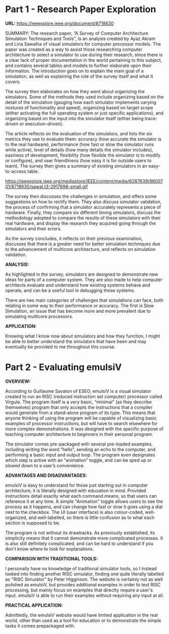 # Part 1 - Research Paper Exploration

**URL:** https://ieeexplore.ieee.org/document/8718630

<p>SUMMARY: The research paper, “A Survey of Computer Architecture Simulation Techniques and Tools”, is an analysis created by Ayaz Akram and Lina Sawalha of visual simulators for computer processor models. The paper was created as a way to assist those researching computer architecture to select a simulator to use during their research, since there is a clear lack of proper documentation in the world pertaining to this subject, and contains several tables and models to further elaborate upon their information. The introduction goes on to explain the main goal of a simulation, as well as explaining the role of the survey itself and what it covers.</p>

<p>The survey then elaborates on how they went about organizing the simulators. Some of the methods they used include organizing based on the detail of the simulation (gauging how each simulator implements varying mixtures of functionality and speed), organizing based on target scope (either activating the full operating system or just specific applications), and organizing based on the input into the simulator itself (either being trace-driven or execution-driven).</p>

<p>The article reflects on the evaluation of the simulators, and lists the six metrics they use to evaluate them: accuracy (how accurate the simulator is to the real hardware), performance (how fast or slow the simulator runs while active), level of details (how many details the simulator includes), easiness of development, flexibility (how flexible the simulator is to modify or configure), and user friendliness (how easy it is for outside users to learn). The survey then gives a summary of existing simulators in an easy-to-access table.</p>

https://ieeexplore.ieee.org/mediastore/IEEE/content/media/6287639/8600701/8718630/sawal.t3-2917698-small.gif

<p>The survey then discusses the challenges in simulation, and offers some suggestions on how to rectify them. They also discuss simulator validation, the process of confirming that a simulator accurately represents a piece of hardware. Finally, they compare six different timing simulators, discuss the methodology adopted to compare the results of these simulators with their real hardware, and display the research they acquired going through the simulators and their errors.</p>

<p>As the survey concludes, it reflects on their previous examination, discusses that there is a greater need for better simulation techniques due to the advancement of multicore architecture, and reflects on simulation validation.</p>

**ANALYSIS:** <p>As highlighted in the survey, simulators are designed to demonstrate new ideas for parts of a computer system. They are also made to help computer architects evaluate and understand how existing systems behave and operate, and can be a useful tool in debugging these systems.</p>

<p>There are two main categories of challenges that simulations can face, both relating in some way to their performance or accuracy. The first is Slow Simulation, an issue that has become more and more prevalent due to simulating multicore processors.</p>

**APPLICATION:** <p>Knowing what I know now about simulators and how they function, I might be able to better understand the simulators that have been and may eventually be provided to me throughout this course.</p>

# Part 2 - Evaluating emulsiV
**OVERVIEW:** <p>According to Guillaume Savaton of ESEO, emulsiV is a visual simulator created to run an RISC (reduced instruction set computer) processor called Virgule. The program itself is a very basic, “minimal” (as they describe themselves) program that only accepts the instructions that a compiler would generate from a stand-alone program of its type. This means that anyone thinking of using the program will be capable of visualizing basic examples of processor instructions, but will have to search elsewhere for more complex demonstrations. It was designed with the specific purpose of teaching computer architecture to beginners in their personal program.</p>

<p>The simulator comes pre-packaged with several pre-loaded examples, including writing the word “hello”, sending an echo to the computer, and performing a basic input and output loop. The program even designates which step is active with an “animation” toggle, and can be sped up or slowed down to a user’s convenience.</p>

**ADVANTAGES AND DISADVANTAGES:** <p>emulsiV is easy to understand for those just starting out in computer architecture; it is literally designed with education in mind. Provided instructions detail exactly what each command means, so that users can reference it at any time. A simple "Animation" toggle allows users to see the process as it happens, and can change how fast or slow it goes using a dial next to the checkbox. The UI (user interface) is also colour-coded, well-organized, and well-labelled, so there is little confusion as to what each section is supposed to be.</p>

<p>The program is not without its drawbacks. As previously established, its simplicity means that it cannot demonstrate more complicated processes. It is also still definitely complicated, and can be hard to understand if you don't know where to look for explanations.</p>

**COMPARISON WITH TRADITIONAL TOOLS:** <p>I personally have no knowledge of traditional simulator tools, so I instead looked into finding another RISC simulator, finding one quite literally labelled as "RISC Simulator" by Peter Higginson. The website is certainly not as well polished as emulsiV, but provides additional examples in order to test RISC processing, but mainly focus on examples that direclty require a user's input. emulsiV is able to run their examples without requiring any input at all.</p>

**PRACTICAL APPLICATION:** <p>Admittedly, the emulsiV website would have limited application in the real world, other than used as a tool for education or to demonstrate the simple tasks it comes prepackaged with.</p>
